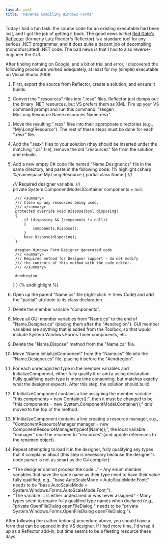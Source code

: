 ```yaml
---
layout: post
title: "Reverse Compiling Windows Forms"
---
```

Today I had a fun task: the source code for an existing executable had been lost, and I got the job of getting it back. The good news is that [Red Gate's Reflector](http://www.red-gate.com/products/reflector/) (formerly Lutz Roeder's Reflector) is a standard tool for any serious .NET programmer, and it does quite a decent job of decompiling (nonobfuscated) .NET code. The bad news is that I had to also reverse-engineer the GUI.



After finding nothing on Google, and a bit of trial and error, I discovered the following procedure worked adequately, at least for my (simple) executable on Visual Studio 2008:




1. First, export the source from Reflector, create a solution, and ensure it builds.
1. Convert the ".resources" files into ".resx" files. Reflector just dumps out the binary .NET resources, but VS prefers them as XML. Fire up your VS command prompt and run this command: "resgen My.Long.Resource.Name.resources Name.resx".
1. Move the resulting ".resx" files into their appropriate directories (e.g., "My\Long\Resource"). The rest of these steps must be done for each ".resx" file.
1. Add the ".resx" files to your solution (they should be inserted under the matching ".cs" file), remove the old ".resources" file from the solution, and rebuild.
1. Add a new empty C# code file named "Name.Designer.cs" file in the same directory, and paste in the following code:
{% highlight csharp %}namespace My.Long.Resource
{
    partial class Name
    {
        /// <summary>
        /// Required designer variable.
        /// </summary>
        private System.ComponentModel.IContainer components = null;
 
        /// <summary>
        /// Clean up any resources being used.
        /// </summary>
        protected override void Dispose(bool disposing)
        {
            if (disposing && (components != null))
            {
                components.Dispose();
            }
            base.Dispose(disposing);
        }
 
        #region Windows Form Designer generated code
        /// <summary>
        /// Required method for Designer support - do not modify
        /// the contents of this method with the code editor.
        /// </summary>
 
        #endregion
 
    }
}
{% endhighlight %}

1. Open up the parent "Name.cs" file (right-click -> View Code) and add the "partial" attribute to its class declaration.
1. Delete the member variable "components".
1. Move all GUI member variables from "Name.cs" to the end of "Name.Designer.cs" (placing them after the "#endregion"). GUI member variables are anything that is added from the Toolbox, so that would include System.Windows.Forms.Timer components, etc.
1. Delete the "Name.Dispose" method from the "Name.cs" file.
1. Move "Name.InitializeComponent" from the "Name.cs" file into the "Name.Designer.cs" file, placing it before the "#endregion".
1. For each unrecognized type in the member variables and InitializeComponent, either fully qualify it or add a using declaration. Fully qualifying each type is more time consuming, but matches exactly what the designer expects. After this step, the solution should build.
1. If InitializeComponent contains a line assigning the member variable "this.components = new Container();", then it must be changed to be "this.components = new System.ComponentModel.Container();" _and_ moved to the top of the method.
1. If InitializeComponent contains a line creating a resource manager, e.g., "ComponentResourceManager manager = new ComponentResourceManager(typeof(Name));", the local variable "manager" _must_ be renamed to "resources" (and update references to the renamed object).
1. Repeat attempting to load it in the designer, fully qualifying any types that it complains about (this step is necessary because the designer's code parser is not as smart as the C# compiler):

 - "The designer cannot process the code..." - Any enum member variables that have the same name as their type need to have their value fully qualified, e.g., "base.AutoScaleMode = AutoScaleMode.Font;" needs to be "base.AutoScaleMode = System.Windows.Forms.AutoScaleMode.Font;").
 - "The variable ... is either undeclared or was never assigned" - Many types seem to require fully qualified type names when declared (e.g., "private OpenFileDialog openFileDialog;" needs to be "private System.Windows.Forms.OpenFileDialog openFileDialog;").



After following the (rather tedious) procedure above, you should have a form that can be opened in the VS designer. If I had more time, I'd wrap it up as a Reflector add-in, but time seems to be a fleeting resource these days.

